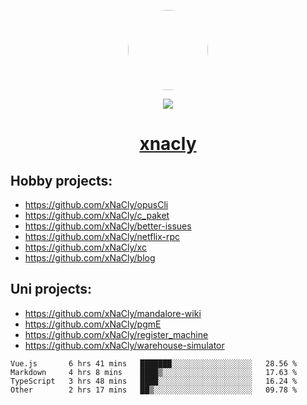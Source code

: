 <p align="center">
  <img style="border-radius: 100px" width="128" height="128" src="https://avatars.githubusercontent.com/u/47723417?v=4"/>
</p>
<p align="center">
  <img src="https://komarev.com/ghpvc/?username=xnacly&&style=flat-square"/>
</p>

<h1 align="center"><a href="https://xnacly.me"> xnacly</a> </h1>

## Hobby projects:
- https://github.com/xNaCly/opusCli
- https://github.com/xNaCly/c_paket
- https://github.com/xNaCly/better-issues
- https://github.com/xNaCly/netflix-rpc
- https://github.com/xNaCly/xc
- https://github.com/xNaCly/blog

## Uni projects:
- https://github.com/xNaCly/mandalore-wiki
- https://github.com/xNaCly/pgmE
- https://github.com/xNaCly/register_machine
- https://github.com/xNaCly/warehouse-simulator


<!--START_SECTION:waka-->

```text
Vue.js       6 hrs 41 mins   ███████░░░░░░░░░░░░░░░░░░   28.56 %
Markdown     4 hrs 8 mins    ████▒░░░░░░░░░░░░░░░░░░░░   17.63 %
TypeScript   3 hrs 48 mins   ████░░░░░░░░░░░░░░░░░░░░░   16.24 %
Other        2 hrs 17 mins   ██▒░░░░░░░░░░░░░░░░░░░░░░   09.78 %
```

<!--END_SECTION:waka-->
